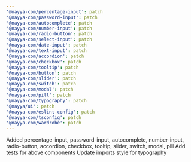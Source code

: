 ```yaml
---
'@nayya-com/percentage-input': patch
'@nayya-com/password-input': patch
'@nayya-com/autocomplete': patch
'@nayya-com/number-input': patch
'@nayya-com/radio-button': patch
'@nayya-com/select-input': patch
'@nayya-com/date-input': patch
'@nayya-com/text-input': patch
'@nayya-com/accordion': patch
'@nayya-com/checkbox': patch
'@nayya-com/tooltip': patch
'@nayya-com/button': patch
'@nayya-com/slider': patch
'@nayya-com/switch': patch
'@nayya-com/modal': patch
'@nayya-com/pill': patch
'@nayya-com/typography': patch
'@nayya/ui': patch
'@nayya-com/eslint-config': patch
'@nayya-com/tsconfig': patch
'@nayya-com/wardrobe': patch
---
```


Added percentage-input, password-input, autocomplete, number-input, radio-button, accordion, checkbox, tooltip, slider, switch, modal, pill
Add tests for above components
Update imports style for typography
